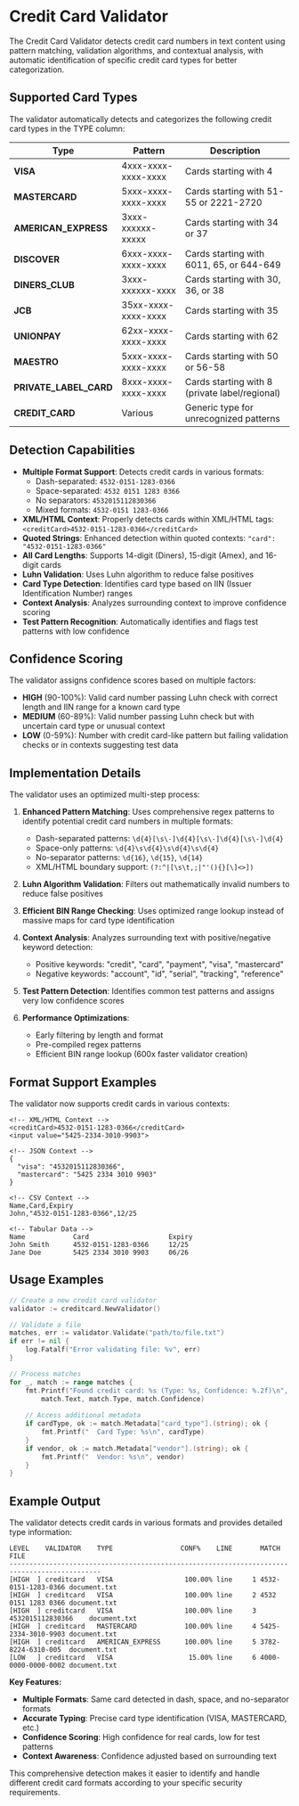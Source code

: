 # Credit Card Validator

The Credit Card Validator detects credit card numbers in text content using pattern matching, validation algorithms, and contextual analysis, with automatic identification of specific credit card types for better categorization.

## Supported Card Types

The validator automatically detects and categorizes the following credit card types in the TYPE column:

| Type | Pattern | Description |
|------|---------|-------------|
| **VISA** | 4xxx-xxxx-xxxx-xxxx | Cards starting with 4 |
| **MASTERCARD** | 5xxx-xxxx-xxxx-xxxx | Cards starting with 51-55 or 2221-2720 |
| **AMERICAN_EXPRESS** | 3xxx-xxxxxx-xxxxx | Cards starting with 34 or 37 |
| **DISCOVER** | 6xxx-xxxx-xxxx-xxxx | Cards starting with 6011, 65, or 644-649 |
| **DINERS_CLUB** | 3xxx-xxxxxx-xxxx | Cards starting with 30, 36, or 38 |
| **JCB** | 35xx-xxxx-xxxx-xxxx | Cards starting with 35 |
| **UNIONPAY** | 62xx-xxxx-xxxx-xxxx | Cards starting with 62 |
| **MAESTRO** | 5xxx-xxxx-xxxx-xxxx | Cards starting with 50 or 56-58 |
| **PRIVATE_LABEL_CARD** | 8xxx-xxxx-xxxx-xxxx | Cards starting with 8 (private label/regional) |
| **CREDIT_CARD** | Various | Generic type for unrecognized patterns |

## Detection Capabilities

- **Multiple Format Support**: Detects credit cards in various formats:
  - Dash-separated: `4532-0151-1283-0366`
  - Space-separated: `4532 0151 1283 0366`
  - No separators: `4532015112830366`
  - Mixed formats: `4532-0151 1283-0366`
- **XML/HTML Context**: Properly detects cards within XML/HTML tags: `<creditCard>4532-0151-1283-0366</creditCard>`
- **Quoted Strings**: Enhanced detection within quoted contexts: `"card": "4532-0151-1283-0366"`
- **All Card Lengths**: Supports 14-digit (Diners), 15-digit (Amex), and 16-digit cards
- **Luhn Validation**: Uses Luhn algorithm to reduce false positives
- **Card Type Detection**: Identifies card type based on IIN (Issuer Identification Number) ranges
- **Context Analysis**: Analyzes surrounding context to improve confidence scoring
- **Test Pattern Recognition**: Automatically identifies and flags test patterns with low confidence

## Confidence Scoring

The validator assigns confidence scores based on multiple factors:

- **HIGH** (90-100%): Valid card number passing Luhn check with correct length and IIN range for a known card type
- **MEDIUM** (60-89%): Valid number passing Luhn check but with uncertain card type or unusual context
- **LOW** (0-59%): Number with credit card-like pattern but failing validation checks or in contexts suggesting test data

## Implementation Details

The validator uses an optimized multi-step process:

1. **Enhanced Pattern Matching**: Uses comprehensive regex patterns to identify potential credit card numbers in multiple formats:
   - Dash-separated patterns: `\d{4}[\s\-]\d{4}[\s\-]\d{4}[\s\-]\d{4}`
   - Space-only patterns: `\d{4}\s\d{4}\s\d{4}\s\d{4}`
   - No-separator patterns: `\d{16}`, `\d{15}`, `\d{14}`
   - XML/HTML boundary support: `(?:^|[\s\t,;|"'(){}[\]<>])`

2. **Luhn Algorithm Validation**: Filters out mathematically invalid numbers to reduce false positives

3. **Efficient BIN Range Checking**: Uses optimized range lookup instead of massive maps for card type identification

4. **Context Analysis**: Analyzes surrounding text with positive/negative keyword detection:
   - Positive keywords: "credit", "card", "payment", "visa", "mastercard"
   - Negative keywords: "account", "id", "serial", "tracking", "reference"

5. **Test Pattern Detection**: Identifies common test patterns and assigns very low confidence scores

6. **Performance Optimizations**: 
   - Early filtering by length and format
   - Pre-compiled regex patterns
   - Efficient BIN range lookup (600x faster validator creation)

## Format Support Examples

The validator now supports credit cards in various contexts:

```text
<!-- XML/HTML Context -->
<creditCard>4532-0151-1283-0366</creditCard>
<input value="5425-2334-3010-9903">

<!-- JSON Context -->
{
  "visa": "4532015112830366",
  "mastercard": "5425 2334 3010 9903"
}

<!-- CSV Context -->
Name,Card,Expiry
John,"4532-0151-1283-0366",12/25

<!-- Tabular Data -->
Name            Card                    Expiry
John Smith      4532-0151-1283-0366     12/25
Jane Doe        5425 2334 3010 9903     06/26
```

## Usage Examples

```go
// Create a new credit card validator
validator := creditcard.NewValidator()

// Validate a file
matches, err := validator.Validate("path/to/file.txt")
if err != nil {
    log.Fatalf("Error validating file: %v", err)
}

// Process matches
for _, match := range matches {
    fmt.Printf("Found credit card: %s (Type: %s, Confidence: %.2f)\n",
        match.Text, match.Type, match.Confidence)
    
    // Access additional metadata
    if cardType, ok := match.Metadata["card_type"].(string); ok {
        fmt.Printf("  Card Type: %s\n", cardType)
    }
    if vendor, ok := match.Metadata["vendor"].(string); ok {
        fmt.Printf("  Vendor: %s\n", vendor)
    }
}
```

## Example Output

The validator detects credit cards in various formats and provides detailed type information:

```
LEVEL    VALIDATOR    TYPE                 CONF%    LINE       MATCH               FILE
---------------------------------------------------------------------------------------------
[HIGH  ] creditcard   VISA                  100.00% line     1 4532-0151-1283-0366 document.txt
[HIGH  ] creditcard   VISA                  100.00% line     2 4532 0151 1283 0366 document.txt
[HIGH  ] creditcard   VISA                  100.00% line     3 4532015112830366    document.txt
[HIGH  ] creditcard   MASTERCARD            100.00% line     4 5425-2334-3010-9903 document.txt
[HIGH  ] creditcard   AMERICAN_EXPRESS      100.00% line     5 3782-8224-6310-005  document.txt
[LOW   ] creditcard   VISA                   15.00% line     6 4000-0000-0000-0002 document.txt
```

**Key Features:**
- **Multiple Formats**: Same card detected in dash, space, and no-separator formats
- **Accurate Typing**: Precise card type identification (VISA, MASTERCARD, etc.)
- **Confidence Scoring**: High confidence for real cards, low for test patterns
- **Context Awareness**: Confidence adjusted based on surrounding text

This comprehensive detection makes it easier to identify and handle different credit card formats according to your specific security requirements.

